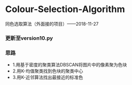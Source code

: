 # Colour-Selection-Algorithm
同色选取算法（外面接的项目）——2018-11-27
### 更新至version10.py
### 思路
- 1.用基于密度的聚类算法DBSCAN将图片中的像素聚为色块
- 2.用K-均值聚类找到色块的聚类中心
- 3.用K-近邻算法找出最接近的标准色

